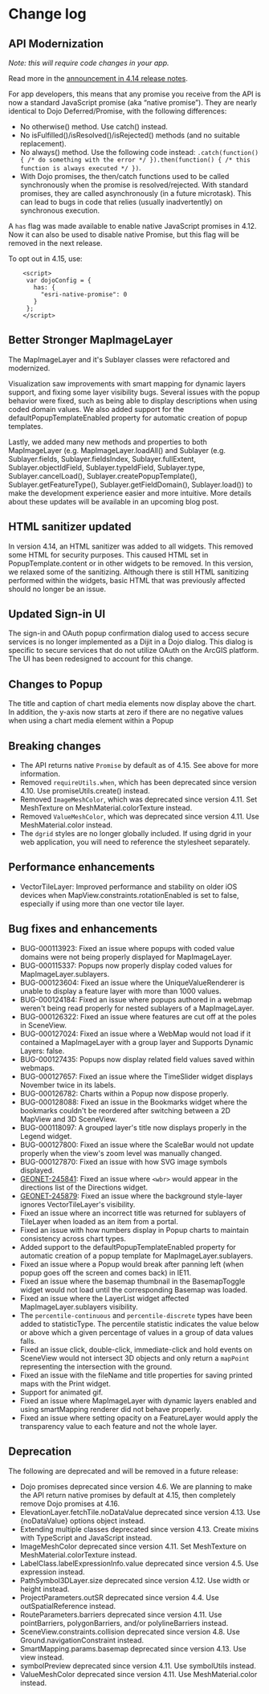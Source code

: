 # Change log

## API Modernization

_Note: this will require code changes in your app._

Read more in the [announcement in 4.14 release notes](https://developers.arcgis.com/javascript/latest/guide/release-notes/#api-modernization). 

For app developers, this means that any promise you receive from the API is now a standard JavaScript promise (aka “native promise”). They are nearly identical to Dojo Deferred/Promise, with the following differences:
  * No otherwise() method. Use catch() instead.
  * No isFulfilled()/isResolved()/isRejected() methods (and no suitable replacement).
  * No always() method. Use the following code instead: `.catch(function() { /* do something with the error */ }).then(function() { /* this function is always executed */ })`.
  * With Dojo promises, the then/catch functions used to be called synchronously when the promise is resolved/rejected. With standard promises, they are called asynchronously (in a future microtask). This can lead to bugs in code that relies (usually inadvertently) on synchronous execution.

A `has` flag was made available to enable native JavaScript promises in 4.12. Now it can also be used to disable native Promise, but this flag will be removed in the next release.

To opt out in 4.15, use:

```
    <script>
     var dojoConfig = {
       has: {
         "esri-native-promise": 0
       }
     };
    </script>
```
## Better Stronger MapImageLayer

The MapImageLayer and it's Sublayer classes were refactored and modernized.

Visualization saw improvements with smart mapping for dynamic layers support, and fixing some layer visibility bugs. Several issues with the popup behavior were fixed, such as being able to display descriptions when using coded domain values. We also added support for the defaultPopupTemplateEnabled property for automatic creation of popup templates.

Lastly, we added many new methods and properties to both MapImageLayer (e.g. MapImageLayer.loadAll() and Sublayer (e.g. Sublayer.fields, Sublayer.fieldsIndex, Sublayer.fullExtent, Sublayer.objectIdField, Sublayer.typeIdField, Sublayer.type, Sublayer.cancelLoad(), Sublayer.createPopupTemplate(), Sublayer.getFeatureType(), Sublayer.getFieldDomain(), Sublayer.load()) to make the development experience easier and more intuitive. More details about these updates will be available in an upcoming blog post.

## HTML sanitizer updated

In version 4.14, an HTML sanitizer was added to all widgets. This removed some HTML for security purposes. This caused HTML set in PopupTemplate.content or in other widgets to be removed. In this version, we relaxed some of the sanitizing. Although there is still HTML sanitizing performed within the widgets, basic HTML that was previously affected should no longer be an issue.

## Updated Sign-in UI

The sign-in and OAuth popup confirmation dialog used to access secure services is no longer implemented as a Dijit in a Dojo dialog. This dialog is specific to secure services that do not utilize OAuth on the ArcGIS platform. The UI has been redesigned to account for this change.

## Changes to Popup

The title and caption of chart media elements now display above the chart. In addition, the y-axis now starts at zero if there are no negative values when using a chart media element within a Popup

## Breaking changes

* The API returns native `Promise` by default as of 4.15. See above for more information. 
* Removed `requireUtils.when`, which has been deprecated since version 4.10. Use promiseUtils.create() instead.
* Removed `ImageMeshColor`, which was deprecated since version 4.11. Set MeshTexture on MeshMaterial.colorTexture instead.
* Removed `ValueMeshColor`, which was deprecated since version 4.11. Use MeshMaterial.color instead.
* The `dgrid` styles are no longer globally included. If using dgrid in your web application, you will need to reference the stylesheet separately.

## Performance enhancements

* VectorTileLayer: Improved performance and stability on older iOS devices when MapView.constraints.rotationEnabled is set to false, especially if using more than one vector tile layer.

## Bug fixes and enhancements

* BUG-000113923: Fixed an issue where popups with coded value domains were not being properly displayed for MapImageLayer.
* BUG-000115337: Popups now properly display coded values for MapImageLayer.sublayers.
* BUG-000123604: Fixed an issue where the UniqueValueRenderer is unable to display a feature layer with more than 1000 values.
* BUG-000124184: Fixed an issue where popups authored in a webmap weren't being read properly for nested sublayers of a MapImageLayer.
* BUG-000126322: Fixed an issue where features are cut off at the poles in SceneView.
* BUG-000127024: Fixed an issue where a WebMap would not load if it contained a MapImageLayer with a group layer and Supports Dynamic Layers: false.
* BUG-000127435: Popups now display related field values saved within webmaps.
* BUG-000127657: Fixed an issue where the TimeSlider widget displays November twice in its labels.
* BUG-000126782: Charts within a Popup now dispose properly.
* BUG-000128088: Fixed an issue in the Bookmarks widget where the bookmarks couldn't be reordered after switching between a 2D MapView and 3D SceneView.
* BUG-000118097: A grouped layer's title now displays properly in the Legend widget.
* BUG-000127800: Fixed an issue where the ScaleBar would not update properly when the view's zoom level was manually changed.
* BUG-000127870: Fixed an issue with how SVG image symbols displayed.
* [GEONET-245841](https://community.esri.com/thread/245841-directions-widget-414-wbr-in-view): Fixed an issue where `<wbr>` would appear in the directions list of the Directions widget.
* [GEONET-245879](https://community.esri.com/thread/245879-vector-tiles-opacitybackground-color-issue-414): Fixed an issue where the background style-layer ignores VectorTileLayer's visibility.
* Fixed an issue where an incorrect title was returned for sublayers of TileLayer when loaded as an item from a portal.
* Fixed an issue with how numbers display in Popup charts to maintain consistency across chart types.
* Added support to the defaultPopupTemplateEnabled property for automatic creation of a popup template for MapImageLayer.sublayers.
* Fixed an issue where a Popup would break after panning left (when popup goes off the screen and comes back) in IE11.
* Fixed an issue where the basemap thumbnail in the BasemapToggle widget would not load until the corresponding Basemap was loaded.
* Fixed an issue where the LayerList widget affected MapImageLayer.sublayers visibility.
* The `percentile-continuous` and `percentile-discrete` types have been added to statisticType. The percentile statistic indicates the value below or above which a given percentage of values in a group of data values falls.
* Fixed an issue click, double-click, immediate-click and hold events on SceneView would not intersect 3D objects and only return a `mapPoint` representing the intersection with the ground.
* Fixed an issue with the fileName and title properties for saving printed maps with the Print widget.
* Support for animated gif.
* Fixed an issue where MapImageLayer with dynamic layers enabled and using smartMapping renderer did not behave properly.
* Fixed an issue where setting opacity on a FeatureLayer would apply the transparency value to each feature and not the whole layer.

## Deprecation

The following are deprecated and will be removed in a future release:

* Dojo promises deprecated since version 4.6. We are planning to make the API return native promises by default at 4.15, then completely remove Dojo promises at 4.16.
* ElevationLayer.fetchTile.noDataValue deprecated since version 4.13. Use {noDataValue} options object instead.
* Extending multiple classes deprecated since version 4.13. Create mixins with TypeScript and JavaScript instead.
* ImageMeshColor deprecated since version 4.11. Set MeshTexture on MeshMaterial.colorTexture instead.
* LabelClass.labelExpressionInfo.value deprecated since version 4.5. Use expression instead.
* PathSymbol3DLayer.size deprecated since version 4.12. Use width or height instead.
* ProjectParameters.outSR deprecated since version 4.4. Use outSpatialReference instead.
* RouteParameters.barriers deprecated since version 4.11. Use pointBarriers, polygonBarriers, and/or polylineBarriers instead.
* SceneView.constraints.collision deprecated since version 4.8. Use Ground.navigationConstraint instead.
* SmartMapping.params.basemap deprecated since version 4.13. Use view instead.
* symbolPreview deprecated since version 4.11. Use symbolUtils instead.
* ValueMeshColor deprecated since version 4.11. Use MeshMaterial.color instead.
